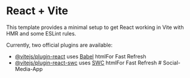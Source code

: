 # React + Vite

This template provides a minimal setup to get React working in Vite with HMR and some ESLint rules.

Currently, two official plugins are available:

- [@vitejs/plugin-react](https://github.com/vitejs/vite-plugin-react/blob/main/packages/plugin-react/README.md) uses [Babel](https://babeljs.io/) htmlFor Fast Refresh
- [@vitejs/plugin-react-swc](https://github.com/vitejs/vite-plugin-react-swc) uses [SWC](https://swc.rs/) htmlFor Fast Refresh
#   S o c i a l - M e d i a - A p p  
 